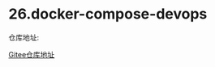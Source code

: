 # 26.docker-compose-devops


仓库地址:

 [Gitee仓库地址](https://gitee.com/hujianli94net/docker-compose.git)